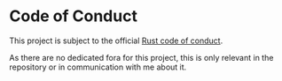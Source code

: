 # Code of Conduct

This project is subject to the official [Rust code of conduct][coc].

As there are no dedicated fora for this project, this is only relevant in the
repository or in communication with me about it.

[coc]: https://www.rust-lang.org/policies/code-of-conduct
